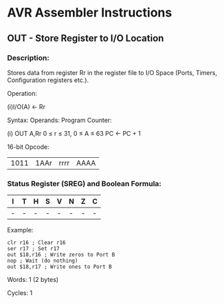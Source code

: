 AVR Assembler Instructions
==========================

OUT - Store Register to I/O Location
------------------------------------

### <a href="" id="N17CF8"></a> Description:

Stores data from register Rr in the register file to I/O Space (Ports, Timers, Configuration registers etc.).

Operation:

(i)I/O(A) ← Rr

Syntax: Operands: Program Counter:

(i) OUT A,Rr 0 ≤ r ≤ 31, 0 ≤ A ≤ 63 PC ← PC + 1

16-bit Opcode:

|      |      |      |      |
|------|------|------|------|
| 1011 | 1AAr | rrrr | AAAA |

### <a href="" id="N17D2B"></a> Status Register (SREG) and Boolean Formula:

| I   | T   | H   | S   | V   | N   | Z   | C   |
|-----|-----|-----|-----|-----|-----|-----|-----|
| -   | -   | -   | -   | -   | -   | -   | -   |

Example:

``` programlisting
clr r16 ; Clear r16
ser r17 ; Set r17
out $18,r16 ; Write zeros to Port B
nop ; Wait (do nothing)
out $18,r17 ; Write ones to Port B
```

Words: 1 (2 bytes)

Cycles: 1
